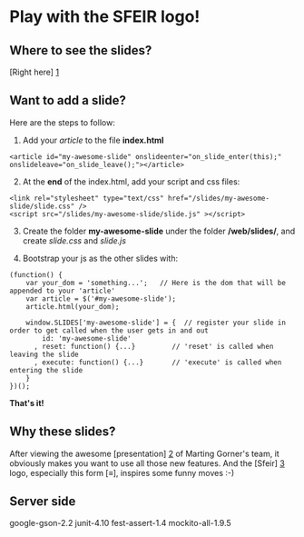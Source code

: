 Play with the SFEIR logo!
=========================

Where to see the slides?
------------------------
[Right here] [1]

Want to add a slide?
--------------------

Here are the steps to follow:

1. Add your *article* to the file **index.html**
```
<article id="my-awesome-slide" onslideenter="on_slide_enter(this);" onslideleave="on_slide_leave();"></article>
```

2. At the **end** of the index.html, add your script and css files:
```
<link rel="stylesheet" type="text/css" href="/slides/my-awesome-slide/slide.css" />
<script src="/slides/my-awesome-slide/slide.js" ></script>
```

3. Create the folder **my-awesome-slide** under the folder **/web/slides/**, and create *slide.css* and *slide.js*

4. Bootstrap your js as the other slides with:
```
(function() {
    var your_dom = 'something...';   // Here is the dom that will be appended to your 'article'
    var article = $('#my-awesome-slide');
    article.html(your_dom);
    
    window.SLIDES['my-awesome-slide'] = {  // register your slide in order to get called when the user gets in and out
        id: 'my-awesome-slide'    
      , reset: function() {...}         // 'reset' is called when leaving the slide 
      , execute: function() {...}       // 'execute' is called when entering the slide
    }
})();
```


**That's it!**

Why these slides?
----------------
After viewing the awesome [presentation] [2] of Marting Gorner's team, it obviously makes you want to use all those new features.
And the [Sfeir] [3] logo, especially this form [≡], inspires some funny moves :-)

Server side
-----------
google-gson-2.2
junit-4.10
fest-assert-1.4
mockito-all-1.9.5

[1]: http://sfeir-logo.appspot.com/ "Slides with the Sfeir logo"
[2]: http://animateyourhtml5.appspot.com/ "Animate your html5"
[3]: http://www.sfeir.com/ "Sfeir"


